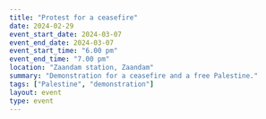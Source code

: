 ```yaml
---
title: "Protest for a ceasefire"
date: 2024-02-29
event_start_date: 2024-03-07
event_end_date: 2024-03-07
event_start_time: "6.00 pm"
event_end_time: "7.00 pm"
location: "Zaandam station, Zaandam"
summary: "Demonstration for a ceasefire and a free Palestine."
tags: ["Palestine", "demonstration"]
layout: event
type: event
---
```

